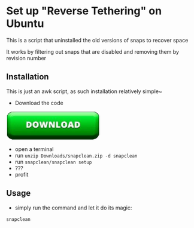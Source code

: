 # Set up "Reverse Tethering" on Ubuntu

This is a script that uninstalled the old versions of snaps to recover space

It works by filtering out snaps that are disabled and removing them by revision number

## Installation

This is just an awk script, as such installation relatively simple~
- Download the code

[![download](https://raw.githubusercontent.com/Fuseteam/linus-proof/main/images/download.png)](https://github.com/fuseteam/snapclean/releases/latest/download/snapclean.zip)

- open a terminal
- run `unzip Downloads/snapclean.zip -d snapclean`
- run `snapclean/snapclean setup`
- ???
- profit

## Usage

- simply run the command and let it do its magic:
```
snapclean
```
